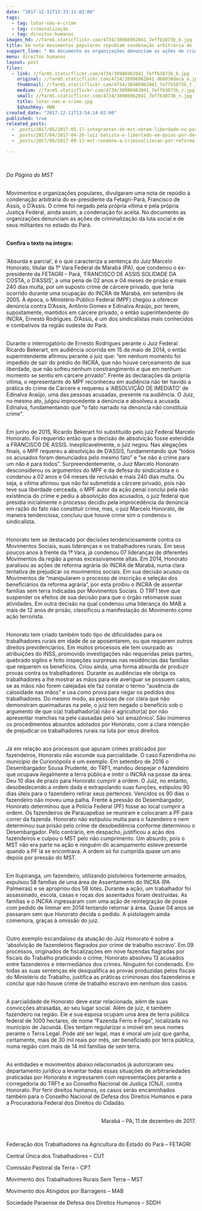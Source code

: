 ```yaml
---
date: "2017-12-11T13:33:11-02:00"
tags:
  - tag: lutar-não-é-crime
  - tag: criminalização
  - tag: direitos-humanos
images_hd: //farm5.staticflickr.com/4734/38986962041_7effb3873b_b.jpg
title: Em nota movimentos populares repudiam condenação arbitrária do  ex-presidente da Fetagri-Pará
support_line: " No documento as organizações denunciam as ações de criminalização da luta social e de seus militantes no estado do Pará. "
menu: direitos humanos
layout: post
files:
  - link: //farm5.staticflickr.com/4734/38986962041_7effb3873b_b.jpg
    original: //farm5.staticflickr.com/4734/38986962041_d68038deca_o.jpg
    thumbnail: //farm5.staticflickr.com/4734/38986962041_7effb3873b_t.jpg
    medium: //farm5.staticflickr.com/4734/38986962041_7effb3873b_z.jpg
    small: //farm5.staticflickr.com/4734/38986962041_7effb3873b_n.jpg
    title: lutar-nao-e-crime.jpg
    $$hashKey: 0WN
created_date: "2017-12-11T13:54:14-02:00"
published: true
releated_posts:
  - _posts/2017/05/2017-05-17-integrantes-do-mst-obtem-liberdade-no-parana.md
  - _posts/2017/04/2017-04-26-luiz-batista-e-libertado-em-goias-por-decisao-do-tj.md
  - _posts/2017/09/2017-09-13-mst-condena-a-criminalizacao-por-reforma-agraria-no-estado-de-sp.md

---
```

<p>&nbsp;</p>

<p><em>Da P&aacute;gina do MST&nbsp;</em></p>

<p><br />
Movimentos e organiza&ccedil;&otilde;es populares, divulgaram uma nota de rep&uacute;dio &agrave; condena&ccedil;&atilde;o&nbsp;arbitr&aacute;ria do ex-presidente da Fetagri-Par&aacute;, Francisco de Assis, o D&rsquo;Assis. O&nbsp;crime foi negado pela pr&oacute;pria v&iacute;tima e pela pr&oacute;pria Justi&ccedil;a Federal, ainda assim, a condena&ccedil;&atilde;o foi aceita.&nbsp;No documento as organiza&ccedil;&otilde;es denunciam as a&ccedil;&otilde;es&nbsp;de criminaliza&ccedil;&atilde;o da luta social e de seus militantes no estado do Par&aacute;.</p>

<p><br />
<strong>Confira o texto na &iacute;ntegra:</strong></p>

<p><br />
&lsquo;Absurda e parcial&rsquo;, &eacute; o que caracteriza a senten&ccedil;a do Juiz Marcelo Honorato, titular da 1&ordm; Vara Federal de Marab&aacute; (PA), que condenou o ex-presidente da FETAGRI &ndash; Par&aacute;, &lsquo;FRANCISCO DE ASSIS SOLIDADE DA COSTA, o D&rsquo;ASSIS&rsquo;, a uma pena de 02 anos e 04 meses de pris&atilde;o e mais 240 dias multa, por um suposto crime de c&aacute;rcere privado, que teria ocorrido durante uma ocupa&ccedil;&atilde;o do INCRA de Marab&aacute;, em setembro de 2005. &Agrave; &eacute;poca, o Minist&eacute;rio P&uacute;blico Federal (MPF) chegou a oferecer den&uacute;ncia contra D&rsquo;Assis, Ant&ocirc;nio Gomes e Edinalva Ara&uacute;jo, por terem, supostamente, mantidos em c&aacute;rcere privado, o ent&atilde;o superintendente do INCRA, Ernesto Rodrigues. D&rsquo;Assis, &eacute; um dos sindicalistas mais conhecidos e combativos da regi&atilde;o sudeste do Par&aacute;.</p>

<p><br />
Durante o interrogat&oacute;rio de Ernesto Rodrigues perante o Juiz Federal Ricardo Bekerart, em audi&ecirc;ncia ocorrida em 15 de maio de 2014, o ent&atilde;o superintendente afirmou perante o juiz que: &ldquo;em nenhum momento foi impedido de sair do pr&eacute;dio do INCRA, que n&atilde;o houve cerceamento de sua liberdade, que n&atilde;o sofreu nenhum constrangimento e que em nenhum momento se sentiu em c&aacute;rcere privado&rdquo;. Frente &agrave;s declara&ccedil;&otilde;es da pr&oacute;pria v&iacute;tima, o representante do MPF reconheceu em audi&ecirc;ncia n&atilde;o ter havido a pr&aacute;tica do crime de C&aacute;rcere e requereu a &lsquo;ABSOLVI&Ccedil;&Atilde;O DE IMEDIATO&rsquo; de Edinalva Ara&uacute;jo, uma das pessoas acusadas, presente na audi&ecirc;ncia. O Juiz, no mesmo ato, julgou improcedente a den&uacute;ncia e absolveu a acusada Edinalva, fundamentando que &ldquo;o fato narrado na den&uacute;ncia n&atilde;o constitu&iacute;a crime&rdquo;.</p>

<p><br />
Em junho de 2015, Ricardo Bekerart foi substitu&iacute;do pelo juiz Federal Marcelo Honorato. Foi requerido ent&atilde;o que a decis&atilde;o de absolvi&ccedil;&atilde;o fosse estendida a FRANCISCO DE ASSIS. Inexplicavelmente, o juiz negou. Nas alega&ccedil;&otilde;es finais, o MPF requereu a absolvi&ccedil;&atilde;o de D&rsquo;ASSIS, fundamentando que &ldquo;todos os acusados foram denunciados pelo mesmo fato&rdquo; e &ldquo;se n&atilde;o &eacute; crime para um n&atilde;o &eacute; para todos&rdquo;. Surpreendentemente, o Juiz Marcelo Honorato desconsiderou os argumentos do MPF e da defesa do sindicalista e o condenou a 02 anos e 04 meses de reclus&atilde;o e mais 240 dias multa. Ou seja, a v&iacute;tima afirmou que n&atilde;o foi submetida a c&aacute;rcere privado, pois n&atilde;o teve sua liberdade cerceada, o MPF autor da a&ccedil;&atilde;o penal conclui pela n&atilde;o exist&ecirc;ncia do crime e pediu a absolvi&ccedil;&atilde;o dos acusados, o juiz federal que presidia inicialmente o processo decidiu pela improced&ecirc;ncia da den&uacute;ncia em raz&atilde;o do fato n&atilde;o constituir crime, mas, o juiz Marcelo Honorato, de maneira tendenciosa, concluiu que houve crime sim o condenou o sindicalista.</p>

<p><br />
Honorato tem se destacado por decis&otilde;es tendenciosamente contra os Movimentos Sociais, suas lideran&ccedil;as e os trabalhadores rurais. Em seus poucos anos &agrave; frente da 1&ordf; Vara, j&aacute; condenou 07 lideran&ccedil;as de diferentes Movimentos da regi&atilde;o a penas excessivamente altas. Em 2014, Honorato paralisou as a&ccedil;&otilde;es de reforma agr&aacute;ria do INCRA de Marab&aacute;, numa clara tentativa de prejudicar os movimentos sociais. Em sua decis&atilde;o acusou os Movimentos de &ldquo;manipularem o processo de inscri&ccedil;&atilde;o e sele&ccedil;&atilde;o dos benefici&aacute;rios da reforma agr&aacute;ria&rdquo;, por esta proibiu o INCRA de assentar fam&iacute;lias sem terra indicadas por Movimentos Sociais. O TRF1 teve que suspender os efeitos de sua decis&atilde;o para que o &oacute;rg&atilde;o retomasse suas atividades. Em outra decis&atilde;o na qual condenou uma lideran&ccedil;a do MAB a mais de 12 anos de pris&atilde;o, classificou a manifesta&ccedil;&atilde;o do Movimento como a&ccedil;&atilde;o terrorista.</p>

<p><br />
Honorato tem criado tamb&eacute;m todo tipo de dificuldades para os trabalhadores rurais em idade de se aposentarem, ou que requerem outros direitos previdenci&aacute;rios. Em muitos processos ele tem usurpado as atribui&ccedil;&otilde;es do INSS, promovido investiga&ccedil;&otilde;es n&atilde;o requeridas pelas partes, quebrado sigilos e feito inspe&ccedil;&otilde;es surpresas nas resid&ecirc;ncias das fam&iacute;lias que requerem os benef&iacute;cios. Criou ainda, uma forma absurda de produzir provas contra os trabalhadores. Durante as audi&ecirc;ncias ele obriga os trabalhadores a lhe mostrar as m&atilde;os para ele averiguar se possuem calos, se as m&atilde;os n&atilde;o forem calejadas ele faz constar o termo &ldquo;aus&ecirc;ncia de calosidade nas m&atilde;os&rdquo; e usa como prova para negar os pedidos dos trabalhadores. Do mesmo modo, as pessoas de cor clara que n&atilde;o demonstram queimaduras na pele, o juiz tem negado o benef&iacute;cio sob o argumento de que o(a) trabalhador(a) n&atilde;o &eacute; agricultor(a) por n&atilde;o apresentar manchas na pele causadas pelo &lsquo;sol amaz&ocirc;nico&rsquo;. S&atilde;o in&uacute;meros os procedimentos absurdos adotados por Honorato, com a clara inten&ccedil;&atilde;o de prejudicar os trabalhadores rurais na luta por seus direitos.</p>

<p><br />
J&aacute; em rela&ccedil;&atilde;o aos processos que apuram crimes praticados por fazendeiros, Honorato n&atilde;o esconde sua parcialidade. O caso Fazendinha no munic&iacute;pio de Curion&oacute;polis &eacute; um exemplo. Em setembro de 2016 o Desembargador Sousa Prudente, do TRF1, mandou despejar o fazendeiro que ocupava ilegalmente a terra p&uacute;blica e imitir o INCRA na posse da &aacute;rea. Deu 10 dias de prazo para Honorato cumprir a ordem. O Juiz, no entanto, desobedecendo a ordem dada e extrapolando suas fun&ccedil;&otilde;es, estipulou 90 dias &uacute;teis para o fazendeiro retirar seus pertences. Vencidos os 90 dias o fazendeiro n&atilde;o moveu uma palha. Frente &agrave; press&atilde;o do Desembargador, Honorato determinou que a Pol&iacute;cia Federal (PF) fosse ao local cumprir a ordem. Os fazendeiros de Parauapebas se reuniram e colocaram a PF para correr da fazenda. Honorato n&atilde;o estipulou multa para o fazendeiro e nem determinou sua pris&atilde;o pelo crime de desobedi&ecirc;ncia conforme determinou o Desembargador. Pelo contr&aacute;rio, em despacho, justificou a a&ccedil;&atilde;o dos fazendeiros e culpou o MST pelo n&atilde;o cumprimento. Um absurdo, pois o MST n&atilde;o era parte na a&ccedil;&atilde;o e ningu&eacute;m do acampamento esteve presente quando a PF l&aacute; se encontrava. A ordem s&oacute; foi cumprida quase um ano depois por press&atilde;o do MST.</p>

<p><br />
Em Itupiranga, um fazendeiro, utilizando pistoleiros fortemente armados, expulsou 58 fam&iacute;lias de uma &aacute;rea de Assentamento do INCRA (PA Palmeiras) e se apropriou dos 58 lotes. Durante a a&ccedil;&atilde;o, um trabalhador foi assassinado, escola, casas e ro&ccedil;as dos assentados foram destru&iacute;das. As fam&iacute;lias e o INCRA ingressaram com uma a&ccedil;&atilde;o de reintegra&ccedil;&atilde;o de posse com pedido de liminar em 2014 tentando retornar &agrave; &aacute;rea. Quase 04 anos se passaram sem que Honorato decida o pedido. A pistolagem ainda comemora, gra&ccedil;as &agrave; omiss&atilde;o do juiz.</p>

<p><br />
Outro exemplo escandaloso da atua&ccedil;&atilde;o do Juiz Honorato &eacute; sobre a &lsquo;absolvi&ccedil;&atilde;o de fazendeiros flagrados por crime de trabalho escravo&rsquo;. Em 09 processos, originados de fiscaliza&ccedil;&otilde;es em nove fazendas flagradas por fiscais do Trabalho praticando o crime, Honorato absolveu 13 acusados entre fazendeiros e intermedi&aacute;rios dos crimes. Ningu&eacute;m foi condenado. Em todas as suas senten&ccedil;as ele desqualifica as provas produzidas pelos fiscais do Minist&eacute;rio do Trabalho, justifica as pr&aacute;ticas criminosas dos fazendeiros e conclui que n&atilde;o houve crime de trabalho escravo em nenhum dos casos.</p>

<p><br />
A parcialidade de Honorato deve estar relacionada, al&eacute;m de suas convic&ccedil;&otilde;es atrasadas, ao seu lugar social. Al&eacute;m de juiz, &eacute; tamb&eacute;m fazendeiro na regi&atilde;o. Ele e sua esposa ocupam uma &aacute;rea de terra p&uacute;blica federal de 1000 hectares, de nome &ldquo;Fazenda Ferro e Fogo&rdquo;, localizada no munic&iacute;pio de Jacund&aacute;. Eles tentam regularizar o im&oacute;vel em seus nomes perante o Terra Legal. Pode at&eacute; ser legal, mas &eacute; imoral um juiz que ganha, certamente, mais de 30 mil reais por m&ecirc;s, ser beneficiado por terra p&uacute;blica, numa regi&atilde;o com mais de 14 mil fam&iacute;lias de sem terra.</p>

<p><br />
As entidades e movimentos abaixo relacionados j&aacute; autorizaram seu departamento jur&iacute;dico a levantar todas essas situa&ccedil;&otilde;es de arbitrariedades praticadas por Honorato e ingressarem com representa&ccedil;&otilde;es perante a corregedoria do TRF1 e ao Conselho Nacional de Justi&ccedil;a (CNJ), contra Honorato. Por ferir direitos humanos, os casos ser&atilde;o encaminhados tamb&eacute;m para o Conselho Nacional de Defesa dos Direitos Humanos e para a Procuradoria Federal dos Direitos do Cidad&atilde;o.</p>

<p style="text-align: right;"><br />
Marab&aacute; &ndash; PA, 11 de dezembro de 2017.</p>

<p>&nbsp;</p>

<p>Federa&ccedil;&atilde;o dos Trabalhadores na Agricultura do Estado do Par&aacute; &ndash; FETAGRI</p>

<p>Central &Uacute;nica dos Trabalhadores &ndash; CUT</p>

<p>Comiss&atilde;o Pastoral da Terra &ndash; CPT</p>

<p>Movimento dos Trabalhadores Rurais Sem Terra &ndash; MST</p>

<p>Movimento dos Atingidos por Barragens &ndash; MAB</p>

<p>Sociedade Paraense de Defesa dos Direitos Humanos &ndash; SDDH</p>
